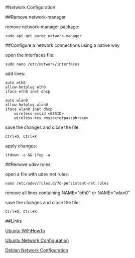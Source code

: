 #Network Configuration

##Remove network-manager

remove network-manager package:

    sudo apt-get purge network-manager

##Configure a network connections using a native way

open the interfaces file:

    sudo nano /etc/network/interfaces

add lines:

    auto eth0
    allow-hotplug eth0
    iface eth0 inet dhcp

    auto wlan0
    allow-hotplug wlan0
    iface wlan0 inet dhcp
        wireless-essid <ESSID>
        wireless-key <mysecretpassphrase>

save the changes and close the file:

    Ctrl+O, Ctrl+X

apply changes:

    ifdown -a && ifup -a

##Remove udev rules

open a file with udev net rules:

    nano /etc/udev/rules.d/70-persistent-net.rules

remove all lines containing NAME="eth0" or NAME="wlan0"

save the changes and close the file:

    Ctrl+O, Ctrl+X

##Links

[Ubuntu WiFiHowTo](https://help.ubuntu.com/community/WifiDocs/WiFiHowTo)

[Ubuntu Network Configuration](https://help.ubuntu.com/lts/serverguide/network-configuration.html)

[Debian Network Configuration](https://wiki.debian.org/NetworkConfiguration)
